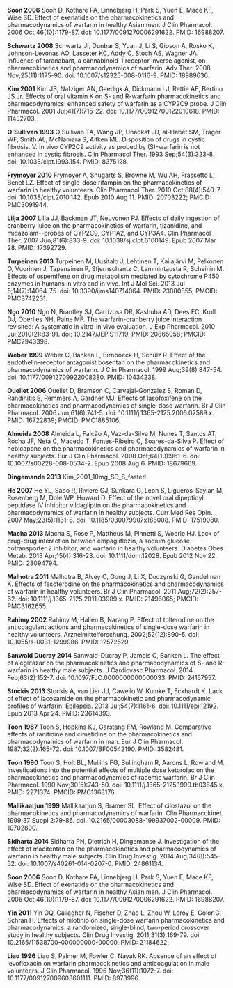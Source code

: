 **Soon 2006** Soon D, Kothare PA, Linnebjerg H, Park S, Yuen E, Mace KF, Wise SD. Effect of exenatide on the pharmacokinetics and pharmacodynamics of warfarin in healthy Asian men. J Clin Pharmacol. 2006 Oct;46(10):1179-87. doi: 10.1177/0091270006291622. PMID: 16988207.

**Schwartz 2008** Schwartz JI, Dunbar S, Yuan J, Li S, Gipson A, Rosko K, Johnson-Levonas AO, Lasseter KC, Addy C, Stoch AS, Wagner JA. Influence of taranabant, a cannabinoid-1 receptor inverse agonist, on pharmacokinetics and pharmacodynamics of warfarin. Adv Ther. 2008 Nov;25(11):1175-90. doi: 10.1007/s12325-008-0116-9. PMID: 18989636.

**Kim 2001** Kim JS, Nafziger AN, Gaedigk A, Dickmann LJ, Rettie AE, Bertino JS Jr. Effects of oral vitamin K on S- and R-warfarin pharmacokinetics and pharmacodynamics: enhanced safety of warfarin as a CYP2C9 probe. J Clin Pharmacol. 2001 Jul;41(7):715-22. doi: 10.1177/00912700122010618. PMID: 11452703.

**O'Sullivan 1993** O'Sullivan TA, Wang JP, Unadkat JD, al-Habet SM, Trager WF, Smith AL, McNamara S, Aitken ML. Disposition of drugs in cystic fibrosis. V. In vivo CYP2C9 activity as probed by (S)-warfarin is not enhanced in cystic fibrosis. Clin Pharmacol Ther. 1993 Sep;54(3):323-8. doi: 10.1038/clpt.1993.154. PMID: 8375128.

**Frymoyer 2010** Frymoyer A, Shugarts S, Browne M, Wu AH, Frassetto L, Benet LZ. Effect of single-dose rifampin on the pharmacokinetics of warfarin in healthy volunteers. Clin Pharmacol Ther. 2010 Oct;88(4):540-7. doi: 10.1038/clpt.2010.142. Epub 2010 Aug 11. PMID: 20703222; PMCID: PMC3091944.

**Lilja 2007** Lilja JJ, Backman JT, Neuvonen PJ. Effects of daily ingestion of cranberry juice on the pharmacokinetics of warfarin, tizanidine, and midazolam--probes of CYP2C9, CYP1A2, and CYP3A4. Clin Pharmacol Ther. 2007 Jun;81(6):833-9. doi: 10.1038/sj.clpt.6100149. Epub 2007 Mar 28. PMID: 17392729.

**Turpeinen 2013** Turpeinen M, Uusitalo J, Lehtinen T, Kailajärvi M, Pelkonen O, Vuorinen J, Tapanainen P, Stjernschantz C, Lammintausta R, Scheinin M. Effects of ospemifene on drug metabolism mediated by cytochrome P450 enzymes in humans in vitro and in vivo. Int J Mol Sci. 2013 Jul 5;14(7):14064-75. doi: 10.3390/ijms140714064. PMID: 23880855; PMCID: PMC3742231.

**Ngo 2010** Ngo N, Brantley SJ, Carrizosa DR, Kashuba AD, Dees EC, Kroll DJ, Oberlies NH, Paine MF. The warfarin-cranberry juice interaction revisited: A systematic in vitro-in vivo evaluation. J Exp Pharmacol. 2010 Jul;2010(2):83-91. doi: 10.2147/JEP.S11719. PMID: 20865058; PMCID: PMC2943398.

**Weber 1999** Weber C, Banken L, Birnboeck H, Schulz R. Effect of the endothelin-receptor antagonist bosentan on the pharmacokinetics and pharmacodynamics of warfarin. J Clin Pharmacol. 1999 Aug;39(8):847-54. doi: 10.1177/00912709922008380. PMID: 10434238.

**Ouellet 2006** Ouellet D, Bramson C, Carvajal-Gonzalez S, Roman D, Randinitis E, Remmers A, Gardner MJ. Effects of lasofoxifene on the pharmacokinetics and pharmacodynamics of single-dose warfarin. Br J Clin Pharmacol. 2006 Jun;61(6):741-5. doi: 10.1111/j.1365-2125.2006.02589.x. PMID: 16722839; PMCID: PMC1885106.

**Almeida 2008** Almeida L, Falcão A, Vaz-da-Silva M, Nunes T, Santos AT, Rocha JF, Neta C, Macedo T, Fontes-Ribeiro C, Soares-da-Silva P. Effect of nebicapone on the pharmacokinetics and pharmacodynamics of warfarin in healthy subjects. Eur J Clin Pharmacol. 2008 Oct;64(10):961-6. doi: 10.1007/s00228-008-0534-2. Epub 2008 Aug 6. PMID: 18679669.

**Dingemande 2013** Kim_2001_10mg_SD_S_fasted

**He 2007** He YL, Sabo R, Riviere GJ, Sunkara G, Leon S, Ligueros-Saylan M, Rosenberg M, Dole WP, Howard D. Effect of the novel oral dipeptidyl peptidase IV inhibitor vildagliptin on the pharmacokinetics and pharmacodynamics of warfarin in healthy subjects. Curr Med Res Opin. 2007 May;23(5):1131-8. doi: 10.1185/030079907x188008. PMID: 17519080.

**Macha 2013** Macha S, Rose P, Mattheus M, Pinnetti S, Woerle HJ. Lack of drug-drug interaction between empagliflozin, a sodium glucose cotransporter 2 inhibitor, and warfarin in healthy volunteers. Diabetes Obes Metab. 2013 Apr;15(4):316-23. doi: 10.1111/dom.12028. Epub 2012 Nov 22. PMID: 23094794.

**Malhotra 2011** Malhotra B, Alvey C, Gong J, Li X, Duczynski G, Gandelman K. Effects of fesoterodine on the pharmacokinetics and pharmacodynamics of warfarin in healthy volunteers. Br J Clin Pharmacol. 2011 Aug;72(2):257-62. doi: 10.1111/j.1365-2125.2011.03989.x. PMID: 21496065; PMCID: PMC3162655.

**Rahimy 2002** Rahimy M, Hallén B, Narang P. Effect of tolterodine on the anticoagulant actions and pharmacokinetics of single-dose warfarin in healthy volunteers. Arzneimittelforschung. 2002;52(12):890-5. doi: 10.1055/s-0031-1299986. PMID: 12572529.

**Sanwald Ducray 2014** Sanwald-Ducray P, Jamois C, Banken L. The effect of aleglitazar on the pharmacokinetics and pharmacodynamics of S- and R-warfarin in healthy male subjects. J Cardiovasc Pharmacol. 2014 Feb;63(2):152-7. doi: 10.1097/FJC.0000000000000033. PMID: 24157957.

**Stockis 2013** Stockis A, van Lier JJ, Cawello W, Kumke T, Eckhardt K. Lack of effect of lacosamide on the pharmacokinetic and pharmacodynamic profiles of warfarin. Epilepsia. 2013 Jul;54(7):1161-6. doi: 10.1111/epi.12192. Epub 2013 Apr 24. PMID: 23614393.

**Toon 1987** Toon S, Hopkins KJ, Garstang FM, Rowland M. Comparative effects of ranitidine and cimetidine on the pharmacokinetics and pharmacodynamics of warfarin in man. Eur J Clin Pharmacol. 1987;32(2):165-72. doi: 10.1007/BF00542190. PMID: 3582481.

**Toon 1990** Toon S, Holt BL, Mullins FG, Bullingham R, Aarons L, Rowland M. Investigations into the potential effects of multiple dose ketorolac on the pharmacokinetics and pharmacodynamics of racemic warfarin. Br J Clin Pharmacol. 1990 Nov;30(5):743-50. doi: 10.1111/j.1365-2125.1990.tb03845.x. PMID: 2271374; PMCID: PMC1368176.

**Mallikaarjun 1999** Mallikaarjun S, Bramer SL. Effect of cilostazol on the pharmacokinetics and pharmacodynamics of warfarin. Clin Pharmacokinet. 1999;37 Suppl 2:79-86. doi: 10.2165/00003088-199937002-00009. PMID: 10702890.

**Sidharta 2014** Sidharta PN, Dietrich H, Dingemanse J. Investigation of the effect of macitentan on the pharmacokinetics and pharmacodynamics of warfarin in healthy male subjects. Clin Drug Investig. 2014 Aug;34(8):545-52. doi: 10.1007/s40261-014-0207-0. PMID: 24861134.

**Soon 2006** Soon D, Kothare PA, Linnebjerg H, Park S, Yuen E, Mace KF, Wise SD. Effect of exenatide on the pharmacokinetics and pharmacodynamics of warfarin in healthy Asian men. J Clin Pharmacol. 2006 Oct;46(10):1179-87. doi: 10.1177/0091270006291622. PMID: 16988207.

**Yin 2011** Yin OQ, Gallagher N, Fischer D, Zhao L, Zhou W, Leroy E, Golor G, Schran H. Effects of nilotinib on single-dose warfarin pharmacokinetics and pharmacodynamics: a randomized, single-blind, two-period crossover study in healthy subjects. Clin Drug Investig. 2011;31(3):169-79. doi: 10.2165/11538700-000000000-00000. PMID: 21184622.

**Liao 1996** Liao S, Palmer M, Fowler C, Nayak RK. Absence of an effect of levofloxacin on warfarin pharmacokinetics and anticoagulation in male volunteers. J Clin Pharmacol. 1996 Nov;36(11):1072-7. doi: 10.1177/009127009603601111. PMID: 8973996.

